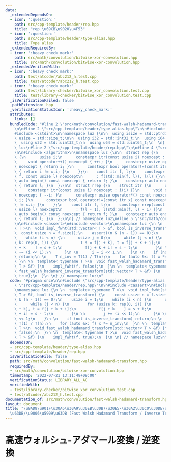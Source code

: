 ```yaml
---
data:
  _extendedDependsOn:
  - icon: ':question:'
    path: src/cpp-template/header/rep.hpp
    title: "rep \u69CB\u9020\u4F53"
  - icon: ':question:'
    path: src/cpp-template/header/type-alias.hpp
    title: Type alias
  _extendedRequiredBy:
  - icon: ':heavy_check_mark:'
    path: src/math/convolution/bitwise-xor-convolution.hpp
    title: src/math/convolution/bitwise-xor-convolution.hpp
  _extendedVerifiedWith:
  - icon: ':heavy_check_mark:'
    path: test/atcoder/abc212_h.test.cpp
    title: test/atcoder/abc212_h.test.cpp
  - icon: ':heavy_check_mark:'
    path: test/library-checker/bitwise_xor_convolution.test.cpp
    title: test/library-checker/bitwise_xor_convolution.test.cpp
  _isVerificationFailed: false
  _pathExtension: hpp
  _verificationStatusIcon: ':heavy_check_mark:'
  attributes:
    links: []
  bundledCode: "#line 2 \"src/math/convolution/fast-walsh-hadamard-transform.hpp\"\
    \n\n#line 2 \"src/cpp-template/header/type-alias.hpp\"\n\n#include <cstddef>\n\
    #include <cstdint>\n\nnamespace luz {\n\n  using isize = std::ptrdiff_t;\n  using\
    \ usize = std::size_t;\n\n  using i32 = std::int32_t;\n  using i64 = std::int64_t;\n\
    \  using u32 = std::uint32_t;\n  using u64 = std::uint64_t;\n  \n} // namespace\
    \ luz\n#line 2 \"src/cpp-template/header/rep.hpp\"\n\n#line 4 \"src/cpp-template/header/rep.hpp\"\
    \n\n#include <algorithm>\n\nnamespace luz {\n\n  struct rep {\n    struct itr\
    \ {\n      usize i;\n      constexpr itr(const usize i) noexcept : i(i) {}\n \
    \     void operator++() noexcept { ++i; }\n      constexpr usize operator*() const\
    \ noexcept { return i; }\n      constexpr bool operator!=(const itr x) const noexcept\
    \ { return i != x.i; }\n    };\n    const itr f, l;\n    constexpr rep(const usize\
    \ f, const usize l) noexcept\n      : f(std::min(f, l)), l(l) {}\n    constexpr\
    \ auto begin() const noexcept { return f; }\n    constexpr auto end() const noexcept\
    \ { return l; }\n  };\n\n  struct rrep {\n    struct itr {\n      usize i;\n \
    \     constexpr itr(const usize i) noexcept : i(i) {}\n      void operator++()\
    \ noexcept { --i; }\n      constexpr usize operator*() const noexcept { return\
    \ i; }\n      constexpr bool operator!=(const itr x) const noexcept { return i\
    \ != x.i; }\n    };\n    const itr f, l;\n    constexpr rrep(const usize f, const\
    \ usize l) noexcept\n      : f(l - 1), l(std::min(f, l) - 1) {}\n    constexpr\
    \ auto begin() const noexcept { return f; }\n    constexpr auto end() const noexcept\
    \ { return l; }\n  };\n\n} // namespace luz\n#line 5 \"src/math/convolution/fast-walsh-hadamard-transform.hpp\"\
    \n\n#include <cassert>\n#include <vector>\n\nnamespace luz {\n \n  template< typename\
    \ T >\n  void impl_fwht(std::vector< T > &f, bool is_inverse_transform) {\n  \
    \  const usize n = f.size();\n    assert((n & (n - 1)) == 0);\n    usize i = 1;\n\
    \    while (i < n) {\n      usize j = 0;\n      while (j < n) {\n        for (usize\
    \ k: rep(0, i)) {\n          T s = f[j + k], t = f[j + k + i];\n          f[j\
    \ + k    ] = s + t;\n          f[j + k + i] = s - t;\n        }\n \n        j\
    \ += (i << 1);\n      }\n \n      i = i << 1;\n    }\n \n    if (not is_inverse_transform)\
    \ return;\n \n    T n_inv = T(1) / T(n);\n    for (auto &x: f) x *= n_inv;\n \
    \ }\n \n  template< typename T >\n  void fast_walsh_hadamard_transform(std::vector<\
    \ T > &f) {\n    impl_fwht(f, false);\n  }\n \n  template< typename T >\n  void\
    \ fast_walsh_hadamard_inverse_transform(std::vector< T > &f) {\n    impl_fwht(f,\
    \ true);\n  }\n \n} // namespace luz\n"
  code: "#pragma once\n\n#include \"src/cpp-template/header/type-alias.hpp\"\n#include\
    \ \"src/cpp-template/header/rep.hpp\"\n\n#include <cassert>\n#include <vector>\n\
    \nnamespace luz {\n \n  template< typename T >\n  void impl_fwht(std::vector<\
    \ T > &f, bool is_inverse_transform) {\n    const usize n = f.size();\n    assert((n\
    \ & (n - 1)) == 0);\n    usize i = 1;\n    while (i < n) {\n      usize j = 0;\n\
    \      while (j < n) {\n        for (usize k: rep(0, i)) {\n          T s = f[j\
    \ + k], t = f[j + k + i];\n          f[j + k    ] = s + t;\n          f[j + k\
    \ + i] = s - t;\n        }\n \n        j += (i << 1);\n      }\n \n      i = i\
    \ << 1;\n    }\n \n    if (not is_inverse_transform) return;\n \n    T n_inv =\
    \ T(1) / T(n);\n    for (auto &x: f) x *= n_inv;\n  }\n \n  template< typename\
    \ T >\n  void fast_walsh_hadamard_transform(std::vector< T > &f) {\n    impl_fwht(f,\
    \ false);\n  }\n \n  template< typename T >\n  void fast_walsh_hadamard_inverse_transform(std::vector<\
    \ T > &f) {\n    impl_fwht(f, true);\n  }\n \n} // namespace luz\n"
  dependsOn:
  - src/cpp-template/header/type-alias.hpp
  - src/cpp-template/header/rep.hpp
  isVerificationFile: false
  path: src/math/convolution/fast-walsh-hadamard-transform.hpp
  requiredBy:
  - src/math/convolution/bitwise-xor-convolution.hpp
  timestamp: '2022-07-21 13:11:48+09:00'
  verificationStatus: LIBRARY_ALL_AC
  verifiedWith:
  - test/library-checker/bitwise_xor_convolution.test.cpp
  - test/atcoder/abc212_h.test.cpp
documentation_of: src/math/convolution/fast-walsh-hadamard-transform.hpp
layout: document
title: "\u9AD8\u901F\u30A6\u30A9\u30EB\u30B7\u30E5-\u30A2\u30C0\u30DE\u30FC\u30EB\u5909\
  \u63DB/\u9006\u5909\u63DB (Fast Walsh Hadamard Transform / Inverse Transform)"
---
```


# 高速ウォルシュ-アダマール変換 / 逆変換
